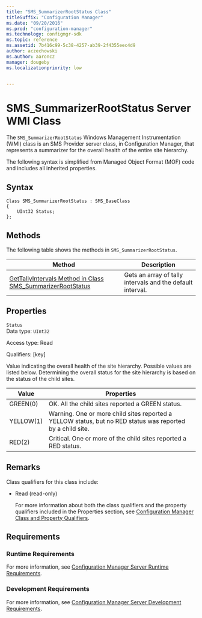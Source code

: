 ```yaml
---
title: "SMS_SummarizerRootStatus Class"
titleSuffix: "Configuration Manager"
ms.date: "09/20/2016"
ms.prod: "configuration-manager"
ms.technology: configmgr-sdk
ms.topic: reference
ms.assetid: 7b416c99-5c38-4257-ab39-2f4355eec4d9
author: aczechowski
ms.author: aaroncz
manager: dougebyms.localizationpriority: low


---
```

# SMS_SummarizerRootStatus Server WMI Class
The `SMS_SummarizerRootStatus` Windows Management Instrumentation (WMI) class is an SMS Provider server class, in Configuration Manager, that represents a summarizer for the overall health of the entire site hierarchy.  

 The following syntax is simplified from Managed Object Format (MOF) code and includes all inherited properties.  

## Syntax  

```  
Class SMS_SummarizerRootStatus : SMS_BaseClass  
{  
    UInt32 Status;  
};  
```  

## Methods  
 The following table shows the methods in `SMS_SummarizerRootStatus`.  

|Method|Description|  
|------------|-----------------|  
|[GetTallyIntervals Method in Class SMS_SummarizerRootStatus](../../../../../develop/reference/core/servers/manage/gettallyintervals-method-in-class-sms_summarizerrootstatus.md)|Gets an array of tally intervals and the default interval.|  

## Properties  
 `Status`  
 Data type: `UInt32`  

 Access type: Read  

 Qualifiers: [key]  

 Value indicating the overall health of the site hierarchy. Possible values are listed below. Determining the overall status for the site hierarchy is based on the status of the child sites.  

| Value | Properties |
| ----- | ---------- |
|GREEN(0)|OK. All the child sites reported a GREEN status.|  
|YELLOW(1)|Warning. One or more child sites reported a YELLOW status, but no RED status was reported by a child site.|  
|RED(2)|Critical. One or more of the child sites reported a RED status.|  

## Remarks  
 Class qualifiers for this class include:  

- Read (read-only)  

  For more information about both the class qualifiers and the property qualifiers included in the Properties section, see [Configuration Manager Class and Property Qualifiers](../../../../../develop/reference/misc/class-and-property-qualifiers.md).  

## Requirements  

### Runtime Requirements  
 For more information, see [Configuration Manager Server Runtime Requirements](../../../../../develop/core/reqs/server-runtime-requirements.md).  

### Development Requirements  
 For more information, see [Configuration Manager Server Development Requirements](../../../../../develop/core/reqs/server-development-requirements.md).  
